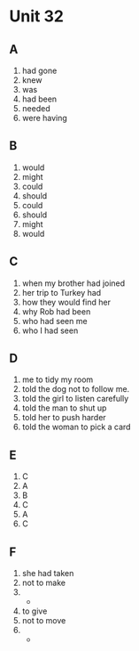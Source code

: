 # Unit 32

## A
1. had gone
2. knew
3. was
4. had been
5. needed
6. were having

## B
1. would
2. might
3. could
4. should
5. could
6. should
7. might
8. would

## C
1. when my brother had joined
2. her trip to Turkey had
3. how they would find her
4. why Rob had been
5. who had seen me
6. who I had seen

## D
1. me to tidy my room
2. told the dog not to follow me.
3. told the girl to listen carefully
4. told the man to shut up
5. told her to push harder
6. told the woman to pick a card

## E
1. C
2. A
3. B
4. C
5. A
6. C

## F
1. she had taken
2. not to make
3. -
4. to give
5. not to move
6. -